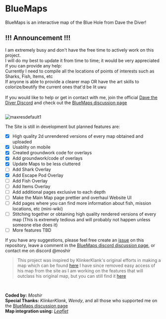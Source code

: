 # BlueMaps
BlueMaps is an interactive map of the Blue Hole from Dave the Diver!

## !!! Announcement !!!
I am extremely busy and don't have the free time to actively work on this project. <br>
I will do my best to update it from time to time; it would be very appreciated if you can provide any help: <br>
Currently I need to compile all the locations of points of interests such as Sharks, Fish, Items, etc <br>
If anyone is able to provide a clearer map OR have the art skills to colorize/beutify the current ones that'd be lit uwu <br> <br>
If you would like to help or get in contact with me, join the official [Dave the Diver Discord](https://discord.com/invite/davethediver) and check out the [BlueMaps discussion page](https://discord.com/channels/977061952960462848/1128284887472930888)

## 

![maxresdefault1](https://github.com/MoshirMoshir/BlueMaps/assets/72672977/d0c52be9-12a3-48d4-9927-59adcfb2f7a3)

The Site is still in development but planned features are:

 - [x] High quality 2d unrendered versions of every map obtained and uploaded
 - [x] Usablity on mobile
 - [x] Created groundwork code for overlays
 - [x] Add groundwork/code of overlays
 - [x] Update Maps to be less cluttered
 - [ ] Add Shark Overlay
 - [x] Add Escape Pod Overlay
 - [ ] Add Fish Overlay
 - [ ] Add Items Overlay
 - [ ] Add additional pages exclusive to each depth
 - [ ] Make the Main Map page prettier and overhaul Website UI
 - [ ] Add pages where you can find more information about fish, mission locations, etc (mini-wiki)
 - [ ] Stitching together or obtaining high quality rendered versions of every map (This is extremely tedious and will probably not happen unless someone else does it)
 - [ ] More features TBD

If you have any suggestions, please feel free create an [issue](https://github.com/MoshirMoshir/BlueMaps/issues) on this repository, leave a comment in the [ BlueMaps discord discussion page](https://discord.com/channels/977061952960462848/1128284887472930888), or contact me on discord @moshir

> This project was inspired by KlinkerKlank's original efforts in making a map which can be found [here](https://steamcommunity.com/sharedfiles/filedetails/?id=2921898835)
> I have since removed easy access of his map from the site as I am working on the features that will outclass his original map, but you can still find it [here](https://bluemaps.moshir.dev/klinkerklank.html)

<br>

**Coded by:** *Moshir*  <br>
**Special Thanks:** *KlinkerKlank*, *Wendy*, and all those who supported me on the [BlueMaps discussion page](https://discord.com/channels/977061952960462848/1128284887472930888) <br>
**Map integration using:** *[Leaflet](https://leafletjs.com/)*

